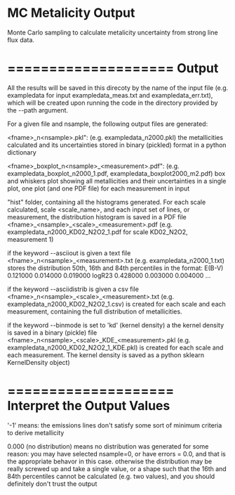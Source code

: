 MC Metalicity Output
====================

Monte Carlo sampling to calculate metalicity uncertainty from strong line flux data.

====================
Output
====================
All the results will be saved in this direcoty by the name of the input file (e.g. exampledata for input exampledata_meas.txt and exampledata_err.txt), which will be created upon running the code in the directory provided by the --path argument.

For a given file <fname> and nsample, the following output files are generated:

\<fname\>\_n\<nsample\>.pkl": (e.g. exampledata_n2000.pkl) the metallicities calculated and its uncertainties stored in binary (pickled) format in a python dictionary

\<fname\>\_boxplot\_n\<nsample\>\_\<measurement\>.pdf": (e.g. exampledata\_boxplot\_n2000\_1.pdf, exampledata_boxplot2000_m2.pdf) box and whiskers plot showing all metallicities and their uncertainties in a single plot, one plot (and one PDF file) for each measurement in input 

"hist" folder, containing all the histograms generated. For each scale calculated, scale <scale_name>, and each input set of lines, or measurement, the distribution histogram is saved in a PDF file \<fname\>\_\<nsample\>\_\<scale\>\_\<measurement\>.pdf (e.g. exampledata\_n2000\_KD02\_N2O2\_1.pdf for scale KD02_N2O2, measurement 1)

if the keyword --asciiout is given a text file \<fname\>\_n\<nsample\>\_\<measurement\>.txt (e.g. exampledata\_n2000\_1.txt) stores the distribution 50th, 16th and 84th percentiles in the format: 
E(B-V)	 0.121000	 0.014000	 0.019000
logR23	 0.428000	 0.003000	 0.004000
...

if the keyword --asciidistrib is given a csv file \<fname\>\_n\<nsample\>\_\<scale\>\_\<measurement\>.txt (e.g. exampledata\_n2000\_KD02\_N2O2\_1.csv) is created for each scale and each measurement, containing the full distribution of metallicities. 

if the keyword --binmode is set to 'kd' (kernel density) a the kernel density is saved in a binary (pickle) file \<fname\>\_n\<nsample\>\_\<scale\>\_KDE\_\<measurement\>.pkl (e.g. exampledata\_n2000\_KD02\_N2O2\_1\_KDE.pkl) is created for each scale and each measurement. The kernel density is saved as a python sklearn KernelDensity object)



====================
Interpret the Output Values
====================
 
'-1' means: the emissions lines don't satisfy some sort of minimum criteria to derive metallicity  

0.000 (no distribution) means no distribution was generated for some reason: you may have selected nsample=0, or have errors = 0.0, and that is the appropriate behavor in this case. otherwise the distribution may be really screwed up and take a single value, or a shape such that the 16th and 84th percentiles cannot be calculated (e.g. two values), and you should definitely don't trust the output  
